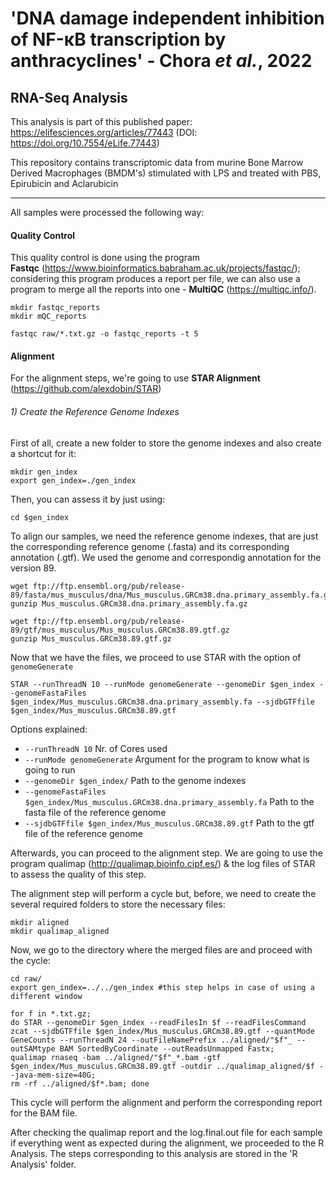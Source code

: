 # 'DNA damage independent inhibition of NF-κB transcription by anthracyclines' - Chora *et al.*, 2022
## RNA-Seq Analysis

This analysis is part of this published paper: https://elifesciences.org/articles/77443 (DOI: https://doi.org/10.7554/eLife.77443)

This repository contains transcriptomic data from murine Bone Marrow Derived Macrophages (BMDM's) stimulated with LPS and treated with PBS, Epirubicin and Aclarubicin

--------------------------------------------------------------------------------------------------------------------------------------------------------------------
All samples were processed the following way:

#### Quality Control
This quality control is done using the program **Fastqc** (https://www.bioinformatics.babraham.ac.uk/projects/fastqc/); considering this program produces a report per file, we can also use a program to merge all the reports into one - **MultiQC** (https://multiqc.info/).

```
mkdir fastqc_reports
mkdir mQC_reports

fastqc raw/*.txt.gz -o fastqc_reports -t 5
```
#### Alignment
For the alignment steps, we're going to use **STAR Alignment** (https://github.com/alexdobin/STAR)

###### 1) Create the Reference Genome Indexes

First of all, create a new folder to store the genome indexes and also create a shortcut for it:
```
mkdir gen_index
export gen_index=./gen_index
```

Then, you can assess it by just using:

```
cd $gen_index
```

To align our samples, we need the reference genome indexes, that are just the corresponding reference genome (.fasta) and its corresponding annotation (.gtf). We used the genome and correspondig annotation for the version 89.

```
wget ftp://ftp.ensembl.org/pub/release-89/fasta/mus_musculus/dna/Mus_musculus.GRCm38.dna.primary_assembly.fa.gz
gunzip Mus_musculus.GRCm38.dna.primary_assembly.fa.gz

wget ftp://ftp.ensembl.org/pub/release-89/gtf/mus_musculus/Mus_musculus.GRCm38.89.gtf.gz
gunzip Mus_musculus.GRCm38.89.gtf.gz
```
 Now that we have the files, we proceed to use STAR with the option of  `genomeGenerate`

```
STAR --runThreadN 10 --runMode genomeGenerate --genomeDir $gen_index --genomeFastaFiles $gen_index/Mus_musculus.GRCm38.dna.primary_assembly.fa --sjdbGTFfile $gen_index/Mus_musculus.GRCm38.89.gtf 

```
Options explained:

- `--runThreadN 10` Nr. of Cores used
- `--runMode genomeGenerate` Argument for the program to know what is going to run
- `--genomeDir $gen_index/` Path to the genome indexes
- `--genomeFastaFiles $gen_index/Mus_musculus.GRCm38.dna.primary_assembly.fa` Path to the fasta file of the reference genome
- `--sjdbGTFfile $gen_index/Mus_musculus.GRCm38.89.gtf` Path to the gtf file of the reference genome

Afterwards, you can proceed to the alignment step. We are going to use the program qualimap (http://qualimap.bioinfo.cipf.es/) & the log files of STAR to assess the quality of this step.

The alignment step will perform a cycle but, before, we need to create the several required folders to store the necessary files:
```
mkdir aligned
mkdir qualimap_aligned

```
Now, we go to the directory where the merged files are and proceed with the cycle:
```
cd raw/
export gen_index=../../gen_index #this step helps in case of using a different window
```
```
for f in *.txt.gz;
do STAR --genomeDir $gen_index --readFilesIn $f --readFilesCommand zcat --sjdbGTFfile $gen_index/Mus_musculus.GRCm38.89.gtf --quantMode GeneCounts --runThreadN 24 --outFileNamePrefix ../aligned/"$f"_ --outSAMtype BAM SortedByCoordinate --outReadsUnmapped Fastx;
qualimap rnaseq -bam ../aligned/"$f"_*.bam -gtf $gen_index/Mus_musculus.GRCm38.89.gtf -outdir ../qualimap_aligned/$f --java-mem-size=40G;
rm -rf ../aligned/$f*.bam; done
```

This cycle will perform the alignment and perform the corresponding report for the BAM file.

After checking the qualimap report and the log.final.out file for each sample if everything went as expected during the alignment, we proceeded to the R Analysis. The steps corresponding to this analysis are stored in the 'R Analysis' folder.

